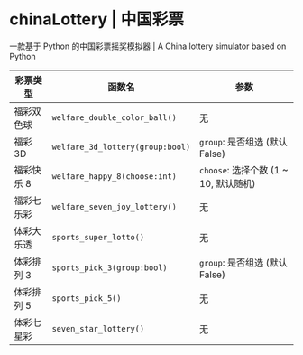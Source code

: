 # chinaLottery | 中国彩票

一款基于 Python 的中国彩票摇奖模拟器 | A China lottery simulator based on Python

| 彩票类型   | 函数名                           | 参数                                  |
| ---------- | -------------------------------- | ------------------------------------- |
| 福彩双色球 | `welfare_double_color_ball()`    | 无                                    |
| 福彩 3D    | `welfare_3d_lottery(group:bool)` | `group`: 是否组选 (默认 False)        |
| 福彩快乐 8 | `welfare_happy_8(choose:int)`    | `choose`: 选择个数 (1 ~ 10, 默认随机) |
| 福彩七乐彩 | `welfare_seven_joy_lottery()`    | 无                                    |
| 体彩大乐透 | `sports_super_lotto()`           | 无                                    |
| 体彩排列 3 | `sports_pick_3(group:bool)`      | `group`: 是否组选 (默认 False)        |
| 体彩排列 5 | `sports_pick_5()`                | 无                                    |
| 体彩七星彩 | `seven_star_lottery()`           | 无                                    |
